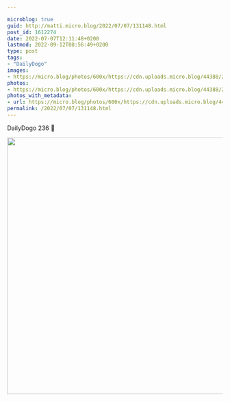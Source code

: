 ```yaml
---

microblog: true
guid: http://matti.micro.blog/2022/07/07/131148.html
post_id: 1612274
date: 2022-07-07T12:11:48+0200
lastmod: 2022-09-12T08:56:49+0200
type: post
tags:
- "DailyDogo"
images:
- https://micro.blog/photos/600x/https://cdn.uploads.micro.blog/44388/2022/a3bf563dc5.jpg
photos:
- https://micro.blog/photos/600x/https://cdn.uploads.micro.blog/44388/2022/a3bf563dc5.jpg
photos_with_metadata:
- url: https://micro.blog/photos/600x/https://cdn.uploads.micro.blog/44388/2022/a3bf563dc5.jpg
permalink: /2022/07/07/131148.html
---
```

DailyDogo 236 🐶

<img src="/media/uploads/2022/a3bf563dc5.jpg" width="600" height="600" alt="" />
